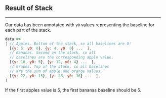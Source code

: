 ## Result of Stack

***

Our data has been annotated with `y0` values representing the baseline for each part of the stack.

```javascript
data => 
[ // Apples. Bottom of the stack, so all baselines are 0!
  [{y: 5, y0: 0}, {y: 4, y0: 0} ...  ],
  // Bananas. Second on the stack, so all 
  // baselines are the corresponding apple value.
  [{y: 10, y0: 5}, {y: 12, y0: 4} ...  ],
  // Grapes. Top of the stack, so all baselines 
  // are the sum of apple and orange values.
  [{y: 22, y0: 15}, {y: 28, y0: 16} ...  ],
]
```

If the first apples value is 5, the first bananas baseline should be 5.
